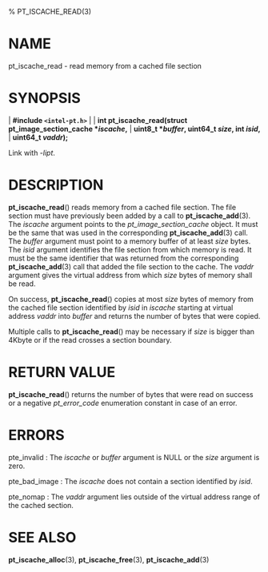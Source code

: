 % PT_ISCACHE_READ(3)

<!---
 ! Copyright (c) 2015-2025, Intel Corporation
 ! SPDX-License-Identifier: BSD-3-Clause
 !
 ! Redistribution and use in source and binary forms, with or without
 ! modification, are permitted provided that the following conditions are met:
 !
 !  * Redistributions of source code must retain the above copyright notice,
 !    this list of conditions and the following disclaimer.
 !  * Redistributions in binary form must reproduce the above copyright notice,
 !    this list of conditions and the following disclaimer in the documentation
 !    and/or other materials provided with the distribution.
 !  * Neither the name of Intel Corporation nor the names of its contributors
 !    may be used to endorse or promote products derived from this software
 !    without specific prior written permission.
 !
 ! THIS SOFTWARE IS PROVIDED BY THE COPYRIGHT HOLDERS AND CONTRIBUTORS "AS IS"
 ! AND ANY EXPRESS OR IMPLIED WARRANTIES, INCLUDING, BUT NOT LIMITED TO, THE
 ! IMPLIED WARRANTIES OF MERCHANTABILITY AND FITNESS FOR A PARTICULAR PURPOSE
 ! ARE DISCLAIMED. IN NO EVENT SHALL THE COPYRIGHT OWNER OR CONTRIBUTORS BE
 ! LIABLE FOR ANY DIRECT, INDIRECT, INCIDENTAL, SPECIAL, EXEMPLARY, OR
 ! CONSEQUENTIAL DAMAGES (INCLUDING, BUT NOT LIMITED TO, PROCUREMENT OF
 ! SUBSTITUTE GOODS OR SERVICES; LOSS OF USE, DATA, OR PROFITS; OR BUSINESS
 ! INTERRUPTION) HOWEVER CAUSED AND ON ANY THEORY OF LIABILITY, WHETHER IN
 ! CONTRACT, STRICT LIABILITY, OR TORT (INCLUDING NEGLIGENCE OR OTHERWISE)
 ! ARISING IN ANY WAY OUT OF THE USE OF THIS SOFTWARE, EVEN IF ADVISED OF THE
 ! POSSIBILITY OF SUCH DAMAGE.
 !-->

# NAME

pt_iscache_read - read memory from a cached file section


# SYNOPSIS

| **\#include `<intel-pt.h>`**
|
| **int pt_iscache_read(struct pt_image_section_cache \**iscache*,**
|                     **uint8_t \**buffer*, uint64_t *size*, int *isid*,**
|                     **uint64_t *vaddr*);**

Link with *-lipt*.


# DESCRIPTION

**pt_iscache_read**() reads memory from a cached file section.  The file section
must have previously been added by a call to **pt_iscache_add**(3).  The
*iscache* argument points to the *pt_image_section_cache* object.  It must be
the same that was used in the corresponding **pt_iscache_add**(3) call.  The
*buffer* argument must point to a memory buffer of at least *size* bytes.  The
*isid* argument identifies the file section from which memory is read.  It must
be the same identifier that was returned from the corresponding
**pt_iscache_add**(3) call that added the file section to the cache.  The *vaddr*
argument gives the virtual address from which *size* bytes of memory shall be
read.

On success, **pt_iscache_read**() copies at most *size* bytes of memory from the
cached file section identified by *isid* in *iscache* starting at virtual
address *vaddr* into *buffer* and returns the number of bytes that were copied.

Multiple calls to **pt_iscache_read**() may be necessary if *size* is bigger
than 4Kbyte or if the read crosses a section boundary.


# RETURN VALUE

**pt_iscache_read**() returns the number of bytes that were read on success
or a negative *pt_error_code* enumeration constant in case of an error.


# ERRORS

pte_invalid
:   The *iscache* or *buffer* argument is NULL or the *size* argument is zero.

pte_bad_image
:   The *iscache* does not contain a section identified by *isid*.

pte_nomap
:   The *vaddr* argument lies outside of the virtual address range of the cached
    section.


# SEE ALSO

**pt_iscache_alloc**(3), **pt_iscache_free**(3), **pt_iscache_add**(3)
